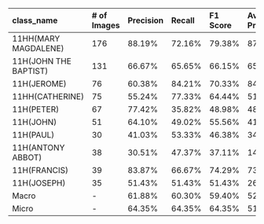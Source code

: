 | class_name            | # of Images   | Precision   | Recall   | F1 Score   | Average Precision   |
|:----------------------|:--------------|:------------|:---------|:-----------|:--------------------|
| 11HH(MARY MAGDALENE)  | 176           | 88.19%      | 72.16%   | 79.38%     | 87.83%              |
| 11H(JOHN THE BAPTIST) | 131           | 66.67%      | 65.65%   | 66.15%     | 65.04%              |
| 11H(JEROME)           | 76            | 60.38%      | 84.21%   | 70.33%     | 84.58%              |
| 11HH(CATHERINE)       | 75            | 55.24%      | 77.33%   | 64.44%     | 51.06%              |
| 11H(PETER)            | 67            | 77.42%      | 35.82%   | 48.98%     | 48.46%              |
| 11H(JOHN)             | 51            | 64.10%      | 49.02%   | 55.56%     | 41.97%              |
| 11H(PAUL)             | 30            | 41.03%      | 53.33%   | 46.38%     | 34.92%              |
| 11H(ANTONY ABBOT)     | 38            | 30.51%      | 47.37%   | 37.11%     | 14.35%              |
| 11H(FRANCIS)          | 39            | 83.87%      | 66.67%   | 74.29%     | 73.02%              |
| 11H(JOSEPH)           | 35            | 51.43%      | 51.43%   | 51.43%     | 26.39%              |
| Macro                 | -             | 61.88%      | 60.30%   | 59.40%     | 52.76%              |
| Micro                 | -             | 64.35%      | 64.35%   | 64.35%     | 51.04%              |